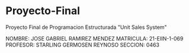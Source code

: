 # Proyecto-Final
Proyecto Final de Programacion Estructurada "Unit Sales System"

NOMBRE: JOSE GABRIEL RAMIREZ MENDEZ
MATRICULA: 21-EIIN-1-069
PROFESOR: STARLING GERMOSEN REYNOSO
SECCION: 0463
